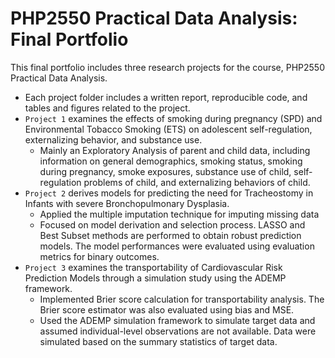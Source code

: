 # PHP2550 Practical Data Analysis: Final Portfolio
This final portfolio includes three research projects for the course, PHP2550 Practical Data Analysis. 
* Each project folder includes a written report, reproducible code, and tables and figures related to the project.
* `Project 1` examines the effects of smoking during pregnancy (SPD) and Environmental Tobacco Smoking (ETS) on adolescent self-regulation, externalizing behavior, and substance use.
  * Mainly an Exploratory Analysis of parent and child data, including information on general demographics, smoking status, smoking during pregnancy, smoke exposures, substance use of child, self-regulation problems of child, and externalizing behaviors of child.
* `Project 2` derives models for predicting the need for Tracheostomy in Infants with severe Bronchopulmonary Dysplasia.
  *  Applied the multiple imputation technique for imputing missing data
  *  Focused on model derivation and selection process. LASSO and Best Subset methods are performed to obtain robust prediction models. The model performances were evaluated using evaluation metrics for binary outcomes.
* `Project 3` examines the transportability of Cardiovascular Risk Prediction Models through a simulation study using the ADEMP framework.
  * Implemented Brier score calculation for transportability analysis. The Brier score estimator was also evaluated using bias and MSE.
  * Used the ADEMP simulation framework to simulate target data and assumed individual-level observations are not available. Data were simulated based on the summary statistics of target data. 
